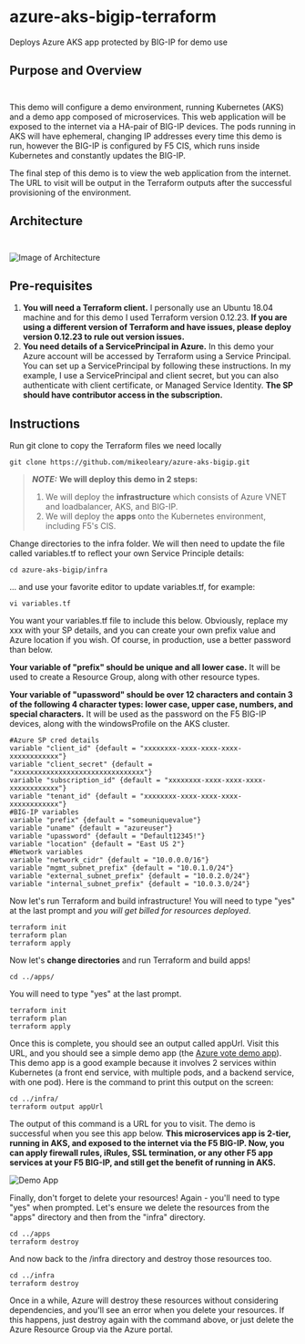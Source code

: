 # azure-aks-bigip-terraform
Deploys Azure AKS app protected by BIG-IP for demo use
## Purpose and Overview<br> <br> 
This demo will configure a demo environment, running Kubernetes (AKS) and a demo app composed of microservices. This web application will be exposed to the internet via a HA-pair of BIG-IP devices. The pods running in AKS will have ephemeral, changing IP addresses every time this demo is run, however the BIG-IP is configured by F5 CIS, which runs inside Kubernetes and constantly updates the BIG-IP.

The final step of this demo is to view the web application from the internet. The URL to visit will be output in the Terraform outputs after the successful provisioning of the environment.

## Architecture<br> <br> 
![Image of Architecture](images/azure-aks-terraform.png)

## Pre-requisites
1. <b>You will need a Terraform client.</b> 
I personally use an Ubuntu 18.04 machine and for this demo I used Terraform version 0.12.23. __If you are using a different version of Terraform and have issues, please deploy version 0.12.23 to rule out version issues.__
2. <b>You need details of a ServicePrincipal in Azure.</b>
In this demo your Azure account will be accessed by Terraform using a Service Principal. You can set up a ServicePrincipal by following these instructions. In my example, I use a ServicePrincipal and client secret, but you can also authenticate with client certificate, or Managed Service Identity. <b>The SP should have contributor access in the subscription.</b>

## Instructions

Run git clone to copy the Terraform files we need locally



    git clone https://github.com/mikeoleary/azure-aks-bigip.git

> **_NOTE:_**  <b>We will deploy this demo in 2 steps:</b>
>
> 1. We will deploy the <b>infrastructure</b> which consists of Azure VNET and loadbalancer, AKS, and BIG-IP.
> 2. We will deploy the <b>apps</b> onto the Kubernetes environment, including F5's CIS.

Change directories to the infra folder. We will then need to update the file called variables.tf to reflect your own Service Principle details:

    cd azure-aks-bigip/infra

... and use your favorite editor to update variables.tf, for example:

    vi variables.tf

You want your variables.tf file to include this below. Obviously, replace my xxx with your SP details, and you can create your own prefix value and Azure location if you wish. Of course, in production, use a better password than below.

<b>Your variable of "prefix" should be unique and all lower case.</b> It will be used to create a Resource Group, along with other resource types.

<b>Your variable of "upassword" should be over 12 characters and contain 3 of the following 4 character types: lower case, upper case, numbers, and special characters.</b> It will be used as the password on the F5 BIG-IP devices, along with the windowsProfile on the AKS cluster.


    #Azure SP cred details
    variable "client_id" {default = "xxxxxxxx-xxxx-xxxx-xxxx-xxxxxxxxxxxx"}
    variable "client_secret" {default = "xxxxxxxxxxxxxxxxxxxxxxxxxxxxxxxx"}
    variable "subscription_id" {default = "xxxxxxxx-xxxx-xxxx-xxxx-xxxxxxxxxxxx"}
    variable "tenant_id" {default = "xxxxxxxx-xxxx-xxxx-xxxx-xxxxxxxxxxxx"}
    #BIG-IP variables
    variable "prefix" {default = "someuniquevalue"}
    variable "uname" {default = "azureuser"}
    variable "upassword" {default = "Default12345!"}
    variable "location" {default = "East US 2"}
    #Network variables
    variable "network_cidr" {default = "10.0.0.0/16"}
    variable "mgmt_subnet_prefix" {default = "10.0.1.0/24"}
    variable "external_subnet_prefix" {default = "10.0.2.0/24"}
    variable "internal_subnet_prefix" {default = "10.0.3.0/24"}


Now let's run Terraform and build infrastructure! You will need to type "yes" at the last prompt and *you will get billed for resources deployed*.

    terraform init
    terraform plan
    terraform apply 

Now let's <b>change directories</b> and run Terraform and build apps!

    cd ../apps/

You will need to type "yes" at the last prompt.

    terraform init
    terraform plan
    terraform apply 

Once this is complete, you should see an output called appUrl. Visit this URL, and you should see a simple demo app (the [Azure vote demo app](https://docs.microsoft.com/en-us/azure/aks/kubernetes-walkthrough)). This demo app is a good example because it involves 2 services within Kubernetes (a front end service, with multiple pods, and a backend service, with one pod). Here is the command to print this output on the screen:
    
    cd ../infra/ 
    terraform output appUrl

The output of this command is a URL for you to visit. The demo is successful when you see this app below. <b>This microservices app is 2-tier, running in AKS, and exposed to the internet via the F5 BIG-IP. Now, you can apply firewall rules, iRules, SSL termination, or any other F5 app services at your F5 BIG-IP, and still get the benefit of running in AKS.</b>

![Demo App](/images/demoapp.png)

Finally, don't forget to delete your resources! Again - you'll need to type "yes" when prompted. Let's ensure we delete the resources from the "apps" directory and then from the "infra" directory.

    cd ../apps
    terraform destroy
    
And now back to the /infra directory and destroy those resources too.

    cd ../infra
    terraform destroy

Once in a while, Azure will destroy these resources without considering dependencies, and you'll see an error when you delete your resources. If this happens, just destroy again with the command above, or just delete the Azure Resource Group via the Azure portal.
